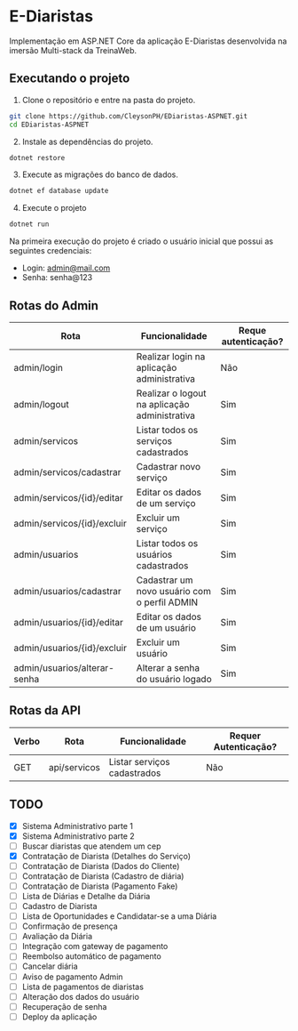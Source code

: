 # E-Diaristas

Implementação em ASP.NET Core da aplicação E-Diaristas desenvolvida na imersão Multi-stack da TreinaWeb.

## Executando o projeto

1. Clone o repositório e entre na pasta do projeto.

```sh
git clone https://github.com/CleysonPH/EDiaristas-ASPNET.git
cd EDiaristas-ASPNET
```

2. Instale as dependências do projeto.

```sh
dotnet restore
```

3. Execute as migrações do banco de dados.

```sh
dotnet ef database update
```

4. Execute o projeto

```sh
dotnet run
```

Na primeira execução do projeto é criado o usuário inicial que possui as seguintes credenciais:

- Login: admin@mail.com
- Senha: senha@123

## Rotas do Admin

| Rota                         | Funcionalidade                                | Reque autenticação? |
| ---------------------------- | --------------------------------------------- | ------------------- |
| admin/login                  | Realizar login na aplicação administrativa    | Não                 |
| admin/logout                 | Realizar o logout na aplicação administrativa | Sim                 |
| admin/servicos               | Listar todos os serviços cadastrados          | Sim                 |
| admin/servicos/cadastrar     | Cadastrar novo serviço                        | Sim                 |
| admin/servicos/{id}/editar   | Editar os dados de um serviço                 | Sim                 |
| admin/servicos/{id}/excluir  | Excluir um serviço                            | Sim                 |
| admin/usuarios               | Listar todos os usuários cadastrados          | Sim                 |
| admin/usuarios/cadastrar     | Cadastrar um novo usuário com o perfil ADMIN  | Sim                 |
| admin/usuarios/{id}/editar   | Editar os dados de um usuário                 | Sim                 |
| admin/usuarios/{id}/excluir  | Excluir um usuário                            | Sim                 |
| admin/usuarios/alterar-senha | Alterar a senha do usuário logado             | Sim                 |

## Rotas da API

| Verbo | Rota         | Funcionalidade              | Requer Autenticação? |
| ----- | ------------ | --------------------------- | -------------------- |
| GET   | api/servicos | Listar serviços cadastrados | Não                  |

## TODO

- [x] Sistema Administrativo parte 1
- [x] Sistema Administrativo parte 2
- [ ] Buscar diaristas que atendem um cep
- [x] Contratação de Diarista (Detalhes do Serviço)
- [ ] Contratação de Diarista (Dados do Cliente)
- [ ] Contratação de Diarista (Cadastro de diária)
- [ ] Contratação de Diarista (Pagamento Fake)
- [ ] Lista de Diárias e Detalhe da Diária
- [ ] Cadastro de Diarista
- [ ] Lista de Oportunidades e Candidatar-se a uma Diária
- [ ] Confirmação de presença
- [ ] Avaliação da Diária
- [ ] Integração com gateway de pagamento
- [ ] Reembolso automático de pagamento
- [ ] Cancelar diária
- [ ] Aviso de pagamento Admin
- [ ] Lista de pagamentos de diaristas
- [ ] Alteração dos dados do usuário
- [ ] Recuperação de senha
- [ ] Deploy da aplicação
